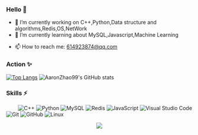 ### Hello 👋


<!-- **AaronZhao99/AaronZhao99** is a ✨ _special_ ✨ repository because its `README.md` (this file) appears on your GitHub profile. -->

<!-- Here are some ideas to get you started: -->

- 🔭 I’m currently working on C++,Python,Data structure and algorithms,Redis,OS,NetWork
- 🌱 I’m currently learning about MySQL,Javascript,Machine Learning
<!-- - 👯 I’m looking to collaborate on ... -->
<!-- - 🤔 I’m looking for help with ... -->
<!-- - 💬 Ask me about ... -->
- 📫 How to reach me: 614923874@qq.com
<!-- - 😄 Pronouns: ... -->
<!-- - ⚡ Fun fact: ... -->

### Action ✨
<!-- ![Visitor Count](https://profile-counter.glitch.me/Christmas/count.svg) -->
<!-- [![Top Langs](https://github-readme-stats.vercel.app/api/top-langs/?username=Christmas)](https://github.com/Christmas/github-readme-stats) -->
[![Top Langs](https://github-readme-stats.vercel.app/api/top-langs/?username=AaronZhao99&layout=compact)](https://github.com/AaronZhao99/github-readme-stats)
![AaronZhao99's GitHub stats](https://github-readme-stats.vercel.app/api?username=AaronZhao99&show_icons=true&theme=tokyonight)
<!-- ![decription](https://img.shields.io/badge/tools-pycharm-green) -->

### Skills ⚡

&emsp;&emsp;
![C++](https://img.shields.io/badge/-C++-00599C?style=flat-square&logo=c)
![Python](https://img.shields.io/badge/-Python-yellow?style=flat-square&logo=Python)
![MySQL](https://img.shields.io/badge/MySQL-%2300f.svg?style=flat-square&logo=mysql&logoColor=white)
![Redis](https://img.shields.io/badge/Redis-red.svg?style=flat-square&logo=redis&logoColor=white)
![JavaScript](https://img.shields.io/badge/-JavaScript-oringe?style=flat-square&logo=javascript)
![Visual Studio Code](https://img.shields.io/badge/-Visual%20Studio%20Code-007ACC?style=flat-square&logo=Visual%20Studio%20Code&logoColor=fff)
![Git](https://img.shields.io/badge/-Git-FCC624?style=flat-square&logo=git)
![GitHub](https://img.shields.io/badge/-GitHub-pink?style=flat-square&logo=github)
![Linux](https://img.shields.io/badge/Linux-FCC624?style=style=flat-square&logo=linux&logoColor=black)

<div align="center"><img src="https://cdn.jsdelivr.net/gh/sun0225SUN/photos/images/202110311924844.png" /></div>
